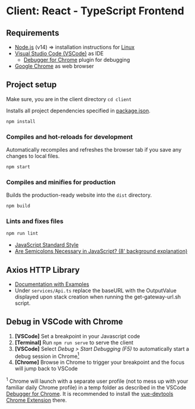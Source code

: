 # Client: React - TypeScript Frontend

## Requirements
* [Node.js](https://nodejs.org/en/download/) (v14) => installation instructions for [Linux](https://github.com/nodesource/distributions)
* [Visual Studio Code (VSCode)](https://code.visualstudio.com/) as IDE
  * [Debugger for Chrome](https://marketplace.visualstudio.com/items?itemName=msjsdiag.debugger-for-chrome) plugin for debugging
* [Google Chrome](https://www.google.com/chrome/) as web browser

## Project setup

Make sure, you are in the client directory `cd client`

Installs all project dependencies specified in [package.json](./package.json).

```sh
npm install
```

### Compiles and hot-reloads for development

Automatically recompiles and refreshes the browser tab if you save any changes to local files.

```sh
npm start
```

### Compiles and minifies for production

Builds the production-ready website into the `dist` directory.

```sh
npm build
```

### Lints and fixes files

```sh
npm run lint
```

* [JavaScript Standard Style](https://standardjs.com/rules-en.html)
* [Are Semicolons Necessary in JavaScript? (8' background explanation)](https://youtu.be/gsfbh17Ax9I)

## Axios HTTP Library

* [Documentation with Examples](https://github.com/axios/axios#axios)
* Under ```services/Api.ts``` replace the baseURL with the OutputValue displayed upon stack creation when running the get-gateway-url.sh script.

## Debug in VSCode with Chrome

1. **[VSCode]** Set a breakpoint in your Javascript code
2. **[Terminal]** Run `npm run serve` to serve the client
3. **[VSCode]** Select *Debug > Start Debugging (F5)* to automatically start a debug session in Chrome[<sup>1</sup>](#1)
4. **[Chrome]** Browse in Chrome to trigger your breakpoint and the focus will jump back to VSCode

<a class="anchor" id="1"><sup>1</sup></a> Chrome will launch with a separate user profile (not to mess up with your familiar daily Chrome profile) in a temp folder as described in the VSCode [Debugger for Chrome](https://marketplace.visualstudio.com/items?itemName=msjsdiag.debugger-for-chrome). It is recommended to install the [vue-devtools](https://github.com/vuejs/vue-devtools) [Chrome Extension](https://chrome.google.com/webstore/detail/vuejs-devtools/nhdogjmejiglipccpnnnanhbledajbpd) there.
